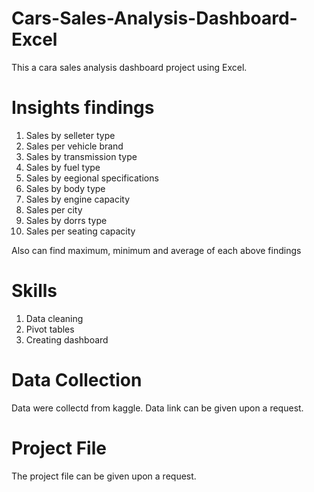 # Cars-Sales-Analysis-Dashboard- Excel
This a cara sales analysis dashboard project using Excel.

# Insights findings
1. Sales by selleter type
2. Sales per vehicle brand
3. Sales by transmission type
4. Sales by fuel type
5. Sales by eegional specifications
6. Sales by body type
7. Sales by engine capacity
8. Sales per city
9. Sales by dorrs type
10. Sales per seating capacity

Also can find maximum, minimum and average of each above findings

# Skills 
1. Data cleaning
2. Pivot tables
3. Creating dashboard

# Data Collection
Data were collectd from kaggle. Data link can be given upon a request.

# Project File
The project file can be given upon a request.





   
